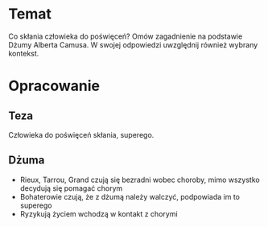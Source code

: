 # Temat
Co skłania człowieka do poświęceń? Omów zagadnienie na podstawie Dżumy Alberta Camusa. W swojej odpowiedzi uwzględnij również wybrany kontekst.

# Opracowanie

## Teza
Człowieka do poświęceń skłania, superego.
## Dżuma
- Rieux, Tarrou, Grand czują się bezradni wobec choroby, mimo wszystko decydują się pomagać chorym
- Bohaterowie czują, że z dżumą należy walczyć, podpowiada im to superego
- Ryzykują życiem wchodzą w kontakt z chorymi
